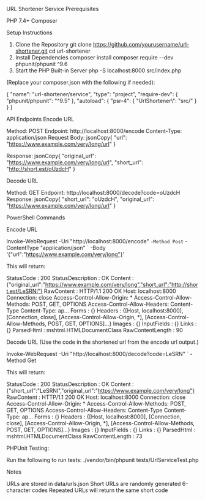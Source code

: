 URL Shortener Service
Prerequisites

PHP 7.4+
Composer

Setup Instructions
1. Clone the Repository
git clone https://github.com/yourusername/url-shortener.git
cd url-shortener
2. Install Dependencies
composer install
composer require --dev phpunit/phpunit ^9.6
3. Start the PHP Built-in Server
php -S localhost:8000 src/index.php


(Replace your composer.json with the following if needed):

{
    "name": "url-shortener/service",
    "type": "project",
    "require-dev": {
        "phpunit/phpunit": "^9.5"
    },
    "autoload": {
        "psr-4": {
            "UrlShortener\\": "src/"
        }
    }
}


API Endpoints
Encode URL

Method: POST
Endpoint: http://localhost:8000/encode
Content-Type: application/json
Request Body:
jsonCopy{
  "url": "https://www.example.com/very/long/url"
}

Response:
jsonCopy{
  "original_url": "https://www.example.com/very/long/url",
  "short_url": "http://short.est/oUzdcH"
}


Decode URL

Method: GET
Endpoint: http://localhost:8000/decode?code=oUzdcH
Response:
jsonCopy{
  "short_url": "oUzdcH",
  "original_url": "https://www.example.com/very/long/url"
}




PowerShell Commands

Encode URL

Invoke-WebRequest -Uri "http://localhost:8000/encode" `
  -Method Post `
  -ContentType "application/json" `
  -Body '{"url":"https://www.example.com/very/long"}'


  This will return:

  StatusCode        : 200
StatusDescription : OK
Content           : {"original_url":"https://www.example.com/very/long","short_url":"http://short.est/LeSRNl"}
RawContent        : HTTP/1.1 200 OK
                    Host: localhost:8000
                    Connection: close
                    Access-Control-Allow-Origin: *
                    Access-Control-Allow-Methods: POST, GET, OPTIONS
                    Access-Control-Allow-Headers: Content-Type
                    Content-Type: ap...
Forms             : {}
Headers           : {[Host, localhost:8000], [Connection, close], [Access-Control-Allow-Origin, *],
                    [Access-Control-Allow-Methods, POST, GET, OPTIONS]...}
Images            : {}
InputFields       : {}
Links             : {}
ParsedHtml        : mshtml.HTMLDocumentClass
RawContentLength  : 90


Decode URL (Use the code in the shortened url from the encode url output.)

Invoke-WebRequest -Uri "http://localhost:8000/decode?code=LeSRN" `
  -Method Get

This will return:

StatusCode        : 200
StatusDescription : OK
Content           : {"short_url":"LeSRNl","original_url":"https://www.example.com/very/long"}
RawContent        : HTTP/1.1 200 OK
                    Host: localhost:8000
                    Connection: close
                    Access-Control-Allow-Origin: *
                    Access-Control-Allow-Methods: POST, GET, OPTIONS
                    Access-Control-Allow-Headers: Content-Type
                    Content-Type: ap...
Forms             : {}
Headers           : {[Host, localhost:8000], [Connection, close], [Access-Control-Allow-Origin, *],
                    [Access-Control-Allow-Methods, POST, GET, OPTIONS]...}
Images            : {}
InputFields       : {}
Links             : {}
ParsedHtml        : mshtml.HTMLDocumentClass
RawContentLength  : 73



PHPUnit Testing:

Run the following to run tests:
./vendor/bin/phpunit tests/UrlServiceTest.php


Notes

URLs are stored in data/urls.json
Short URLs are randomly generated 6-character codes
Repeated URLs will return the same short code